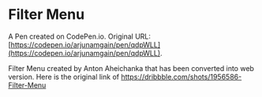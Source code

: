 # Filter Menu

A Pen created on CodePen.io. Original URL: [https://codepen.io/arjunamgain/pen/qdpWLL](https://codepen.io/arjunamgain/pen/qdpWLL).

Filter Menu  created by Anton Aheichanka that has been converted into web version. Here is the original link of  https://dribbble.com/shots/1956586-Filter-Menu
